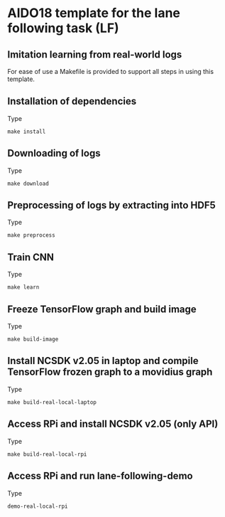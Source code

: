# AIDO18 template for the lane following task (LF)

## Imitation learning from real-world logs


For ease of use a Makefile is provided to support all steps in using this template. 


## Installation of dependencies

Type

```
make install
``` 

## Downloading of logs

Type

```
make download
```

## Preprocessing of logs by extracting into HDF5

Type

```
make preprocess
```

## Train CNN

Type

```
make learn
``` 

## Freeze TensorFlow graph and build image

Type

```
make build-image
```

## Install NCSDK v2.05 in laptop and compile TensorFlow frozen graph to a movidius graph

Type

```
make build-real-local-laptop
```

## Access RPi and install NCSDK v2.05 (only API)

Type

```
make build-real-local-rpi
```

## Access RPi and run lane-following-demo

Type

```
demo-real-local-rpi
```

